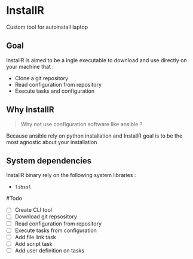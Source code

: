 # InstallR
Custom tool for autoinstall laptop

## Goal
InstallR is aimed to be a ingle executable to download and use directly on your machine that :
 * Clone a git repository
 * Read configuration from repository
 * Execute tasks and configuration

## Why InstallR 
> Why not use configuration software like ansible ?

Because ansible rely on python installation and InstallR goal is to be the most agnostic about your installation

## System dependencies

InstallR binary rely on the following system libraries :
 * `libssl`

#Todo

- [ ] Create CLI tool
- [ ] Download git repsository
- [ ] Read configuration from repository
- [ ] Execute tasks from configuration
- [ ] Add file link task
- [ ] Add script task
- [ ] Add user definition on tasks